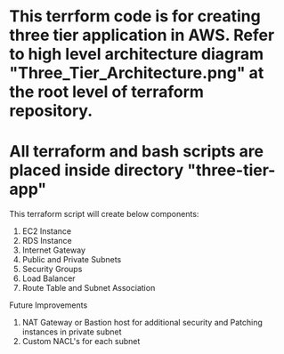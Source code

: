 # This terrform code is for creating three tier application in AWS. Refer to high level architecture diagram "Three_Tier_Architecture.png" at the root level of terraform repository.
# All terraform and bash scripts are placed inside directory "three-tier-app"

This terraform script will create below components:
1) EC2 Instance
2) RDS Instance
3) Internet Gateway
4) Public and Private Subnets
5) Security Groups
6) Load Balancer
7) Route Table and Subnet Association

Future Improvements
1) NAT Gateway or Bastion host for additional security and Patching instances in private subnet
2) Custom NACL's for each subnet
